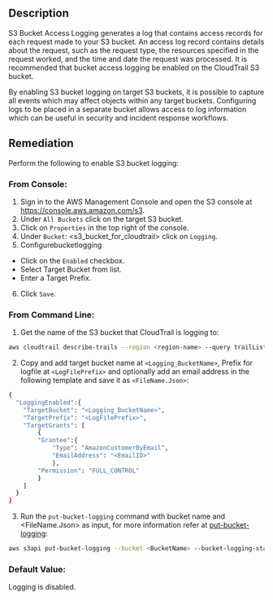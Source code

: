 ## Description

S3 Bucket Access Logging generates a log that contains access records for each request made to your S3 bucket. An access log record contains details about the request, such as the request type, the resources specified in the request worked, and the time and date the request was processed. It is recommended that bucket access logging be enabled on the CloudTrail S3 bucket.

By enabling S3 bucket logging on target S3 buckets, it is possible to capture all events which may affect objects within any target buckets. Configuring logs to be placed in a separate bucket allows access to log information which can be useful in security and incident response workflows.

## Remediation

Perform the following to enable S3 bucket logging:

### From Console:

1. Sign in to the AWS Management Console and open the S3 console at https://console.aws.amazon.com/s3.
2. Under `All Buckets` click on the target S3 bucket.
3. Click on `Properties` in the top right of the console.
4. Under `Bucket`: <s3_bucket_for_cloudtrail> click on `Logging`.
5. Configurebucketlogging
  + Click on the `Enabled` checkbox.
  + Select Target Bucket from list.
  + Enter a Target Prefix.
6. Click `Save`.

### From Command Line:

1. Get the name of the S3 bucket that CloudTrail is logging to:

```bash
aws cloudtrail describe-trails --region <region-name> --query trailList[*].S3BucketName
```

2. Copy and add target bucket name at `<Logging_BucketName>`, Prefix for logfile at `<LogFilePrefix>` and optionally add an email address in the following template and save it as `<FileName.Json>`:

```bash
{
  "LoggingEnabled":{
    "TargetBucket": "<Logging_BucketName>",
    "TargetPrefix": "<LogFilePrefix>",
    "TargetGrants": [
        {
        "Grantee":{
            "Type": "AmazonCustomerByEmail",
            "EmailAddress": "<EmailID>"
            },
        "Permission": "FULL_CONTROL"
        }
    ]
  }
}
```

3. Run the `put-bucket-logging` command with bucket name and <FileName.Json> as input, for more information refer at [put-bucket-logging](https://docs.aws.amazon.com/cli/latest/reference/s3api/put-bucket-logging.html):

```bash
aws s3api put-bucket-logging --bucket <BucketName> --bucket-logging-status file://<FileName.Json>
```

### Default Value:

Logging is disabled.